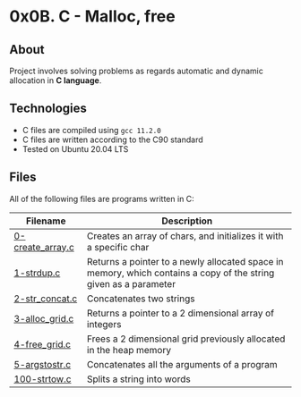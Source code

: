# 0x0B. C - Malloc, free

## About

Project involves solving problems as regards automatic and dynamic allocation in **C language**.

## Technologies

* C files are compiled using `gcc 11.2.0`
* C files are written according to the C90 standard
* Tested on Ubuntu 20.04 LTS

## Files

All of the following files are programs written in C:

| Filename | Description |
| -------- | ----------- |
| [0-create_array.c](./0-create_array.c) | Creates an array of chars, and initializes it with a specific char |
| [1-strdup.c](./1-strdup.c) | Returns a pointer to a newly allocated space in memory, which contains a copy of the string given as a parameter |
| [2-str_concat.c](./2-str_concat.c) | Concatenates two strings |
| [3-alloc_grid.c](./3-alloc_grid.c) | Returns a pointer to a 2 dimensional array of integers |
| [4-free_grid.c](./4-free_grid.c) | Frees a 2 dimensional grid previously allocated in the heap memory |
| [5-argstostr.c](./5-argstostr.c) | Concatenates all the arguments of a program |
| [100-strtow.c](./100-strtow.c) | Splits a string into words |


